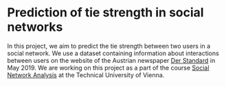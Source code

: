# Prediction of tie strength in social networks

In this project, we aim to predict the tie strength between two users in a social network. We use a dataset containing information about interactions between users on the website of the Austrian newspaper [Der Standard](https://derstandard.at/) in May 2019. We are working on this project as a part of the course [Social Network Analysis](https://tiss.tuwien.ac.at/course/educationDetails.xhtml?semester=2023W&courseNr=194050) at the Technical University of Vienna.
